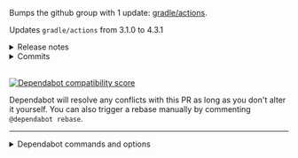 Bumps the github group with 1 update: [gradle/actions](https://github.com/gradle/actions).

Updates `gradle/actions` from 3.1.0 to 4.3.1
<details>
<summary>Release notes</summary>
<p><em>Sourced from <a href="https://github.com/gradle/actions/releases">gradle/actions's releases</a>.</em></p>
<blockquote>
<h2>v4.3.1</h2>
<p>This release fixes a couple of minor issues, as well as keeping dependencies up to date.</p>
<h2>Fixed issues</h2>
<ul>
<li>The develocity-allow-untrusted-server parameter should be honoured when fetching short-lived access tokens <a href="https://redirect.github.com/gradle/actions/issues/583">#583</a></li>
<li>Build summary may incorrectly report build success <a href="https://redirect.github.com/gradle/actions/issues/415">#415</a></li>
</ul>
<h2>What's Changed</h2>
<ul>
<li>Update develocity-injection init script to v1.1.1 by <a href="https://github.com/bot-githubaction"><code>@​bot-githubaction</code></a> in <a href="https://redirect.github.com/gradle/actions/pull/545">gradle/actions#545</a></li>
<li>Bump the github-actions group across 2 directories with 3 updates by <a href="https://github.com/dependabot"><code>@​dependabot</code></a> in <a href="https://redirect.github.com/gradle/actions/pull/547">gradle/actions#547</a></li>
<li>Bump the npm-dependencies group in /sources with 2 updates by <a href="https://github.com/dependabot"><code>@​dependabot</code></a> in <a href="https://redirect.github.com/gradle/actions/pull/548">gradle/actions#548</a></li>
<li>Update develocity-injection init script to v1.2 by <a href="https://github.com/bot-githubaction"><code>@​bot-githubaction</code></a> in <a href="https://redirect.github.com/gradle/actions/pull/550">gradle/actions#550</a></li>
<li>Bump the github-actions group across 1 directory with 2 updates by <a href="https://github.com/dependabot"><code>@​dependabot</code></a> in <a href="https://redirect.github.com/gradle/actions/pull/552">gradle/actions#552</a></li>
<li>Bump the npm-dependencies group across 1 directory with 5 updates by <a href="https://github.com/dependabot"><code>@​dependabot</code></a> in <a href="https://redirect.github.com/gradle/actions/pull/558">gradle/actions#558</a></li>
<li>Update known wrapper checksums by <a href="https://github.com/github-actions"><code>@​github-actions</code></a> in <a href="https://redirect.github.com/gradle/actions/pull/560">gradle/actions#560</a></li>
<li>Bump references to Develocity Gradle plugin from 3.19.1 to 3.19.2 by <a href="https://github.com/bot-githubaction"><code>@​bot-githubaction</code></a> in <a href="https://redirect.github.com/gradle/actions/pull/561">gradle/actions#561</a></li>
<li>Catch more build failures in job summary by <a href="https://github.com/bigdaz"><code>@​bigdaz</code></a> in <a href="https://redirect.github.com/gradle/actions/pull/571">gradle/actions#571</a></li>
<li>Scope captured build failures by <a href="https://github.com/erichaagdev"><code>@​erichaagdev</code></a> in <a href="https://redirect.github.com/gradle/actions/pull/574">gradle/actions#574</a></li>
<li>Ignore SSL certificate validation when fetching Develocity short-lived access token if <code>develocity-allow-untrusted-server</code> is enabled by <a href="https://github.com/remcomokveld"><code>@​remcomokveld</code></a> in <a href="https://redirect.github.com/gradle/actions/pull/575">gradle/actions#575</a></li>
<li>Dependency updates by <a href="https://github.com/bigdaz"><code>@​bigdaz</code></a> in <a href="https://redirect.github.com/gradle/actions/pull/579">gradle/actions#579</a></li>
<li>Bump com.google.guava:guava from 33.4.5-jre to 33.4.6-jre in /.github/workflow-samples/kotlin-dsl in the gradle group across 1 directory by <a href="https://github.com/dependabot"><code>@​dependabot</code></a> in <a href="https://redirect.github.com/gradle/actions/pull/580">gradle/actions#580</a></li>
<li>Bump the github-actions group across 2 directories with 2 updates by <a href="https://github.com/dependabot"><code>@​dependabot</code></a> in <a href="https://redirect.github.com/gradle/actions/pull/582">gradle/actions#582</a></li>
</ul>
<h2>New Contributors</h2>
<ul>
<li><a href="https://github.com/erichaagdev"><code>@​erichaagdev</code></a> made their first contribution in <a href="https://redirect.github.com/gradle/actions/pull/574">gradle/actions#574</a></li>
<li><a href="https://github.com/remcomokveld"><code>@​remcomokveld</code></a> made their first contribution in <a href="https://redirect.github.com/gradle/actions/pull/575">gradle/actions#575</a></li>
</ul>
<p><strong>Full Changelog</strong>: <a href="https://github.com/gradle/actions/compare/v4.3.0...v4.3.1">https://github.com/gradle/actions/compare/v4.3.0...v4.3.1</a></p>
<h2>v4.3.0</h2>
<p>This release brings some significant improvements to cache-cleanup and dependency-submission:</p>
<ul>
<li>Cleanup cache entries written by newly released Gradle versions (<a href="https://redirect.github.com/gradle/actions/issues/436">#436</a>)</li>
<li>Use existing Gradle wrapper distribution for cache-cleanup where possible (<a href="https://redirect.github.com/gradle/actions/issues/515">#515</a>)</li>
<li>Automatically save each dependency-graph that is submitted by <code>dependency-submission</code> (<a href="https://redirect.github.com/gradle/actions/issues/519">#519</a>)</li>
<li>Fix deprecation warnings emitted by Gradle 8.12+ when:
<ul>
<li>Using <code>build-scan-publish: true</code> or Develocity injection (<a href="https://redirect.github.com/gradle/actions/issues/543">#543</a>)</li>
<li>Using dependency-submission with an authenticated plugin repository with Gradle (<a href="https://redirect.github.com/gradle/actions/issues/541">#541</a>)</li>
</ul>
</li>
<li>Fix warning when using toolchain support with Gradle 7.x (<a href="https://redirect.github.com/gradle/actions/issues/511">#511</a>)</li>
</ul>
<h2>What's Changed</h2>
<ul>
<li>Update known wrapper checksums by <a href="https://github.com/github-actions"><code>@​github-actions</code></a> in <a href="https://redirect.github.com/gradle/actions/pull/493">gradle/actions#493</a></li>
<li>Fix typo in <code>cache-reporting.ts</code> by <a href="https://github.com/SimonMarquis"><code>@​SimonMarquis</code></a> in <a href="https://redirect.github.com/gradle/actions/pull/492">gradle/actions#492</a></li>
<li>Bump Gradle Wrappers by <a href="https://github.com/github-actions"><code>@​github-actions</code></a> in <a href="https://redirect.github.com/gradle/actions/pull/499">gradle/actions#499</a></li>
<li>Bump the github-actions group across 3 directories with 7 updates by <a href="https://github.com/dependabot"><code>@​dependabot</code></a> in <a href="https://redirect.github.com/gradle/actions/pull/510">gradle/actions#510</a></li>
<li>Bump the npm-dependencies group across 1 directory with 6 updates by <a href="https://github.com/dependabot"><code>@​dependabot</code></a> in <a href="https://redirect.github.com/gradle/actions/pull/512">gradle/actions#512</a></li>
<li>Clean-up missing imports for tests by <a href="https://github.com/bigdaz"><code>@​bigdaz</code></a> in <a href="https://redirect.github.com/gradle/actions/pull/513">gradle/actions#513</a></li>
<li>Bump the npm-dependencies group in /sources with 3 updates by <a href="https://github.com/dependabot"><code>@​dependabot</code></a> in <a href="https://redirect.github.com/gradle/actions/pull/521">gradle/actions#521</a></li>
<li>Add npm build scans by <a href="https://github.com/bigdaz"><code>@​bigdaz</code></a> in <a href="https://redirect.github.com/gradle/actions/pull/517">gradle/actions#517</a></li>
<li>Avoid env-var interpolation in toolchains.xml by <a href="https://github.com/bigdaz"><code>@​bigdaz</code></a> in <a href="https://redirect.github.com/gradle/actions/pull/518">gradle/actions#518</a></li>
</ul>
<!-- raw HTML omitted -->
</blockquote>
<p>... (truncated)</p>
</details>
<details>
<summary>Commits</summary>
<ul>
<li><a href="https://github.com/gradle/actions/commit/06832c7b30a0129d7fb559bcc6e43d26f6374244"><code>06832c7</code></a> Bump the github-actions group across 2 directories with 2 updates</li>
<li><a href="https://github.com/gradle/actions/commit/b7b029e5c461bcd4187e3922253a207372ea1d04"><code>b7b029e</code></a> Bump com.google.guava:guava from 33.4.5-jre to 33.4.6-jre in /.github/workflo...</li>
<li><a href="https://github.com/gradle/actions/commit/a0bd2ca5cbf6404f68a1a02c2e2741218f894b90"><code>a0bd2ca</code></a> [bot] Update dist directory</li>
<li><a href="https://github.com/gradle/actions/commit/7974541d55b5d4265df89850a40d5063d2d3036e"><code>7974541</code></a> Dependency updates (<a href="https://redirect.github.com/gradle/actions/issues/579">#579</a>)</li>
<li><a href="https://github.com/gradle/actions/commit/a58163930329ccce0ace4389791c82734e52204b"><code>a581639</code></a> Update DSL samples to use test suites</li>
<li><a href="https://github.com/gradle/actions/commit/acd2925667ac1dae317b3b2de03ce2d3b5da2205"><code>acd2925</code></a> Update java-toolchain sample to use Kotlin DSL</li>
<li><a href="https://github.com/gradle/actions/commit/aa88309fbde788037cd53df497543c8c40e5e2ae"><code>aa88309</code></a> Update gradle-plugin sample to use Kotlin DSL</li>
<li><a href="https://github.com/gradle/actions/commit/086c9e4b25c544ef148c374d34a7a844517c740b"><code>086c9e4</code></a> Revert update to eslint-plugin-github</li>
<li><a href="https://github.com/gradle/actions/commit/d31b81842d0028028432bad95773235ec859b85c"><code>d31b818</code></a> Update patch file for actions/cache@v4.0.3</li>
<li><a href="https://github.com/gradle/actions/commit/2778b4a120e9ad2ed71a81933fa2e09c33c15a72"><code>2778b4a</code></a> Bump the npm-dependencies group across 1 directory with 8 updates</li>
<li>Additional commits viewable in <a href="https://github.com/gradle/actions/compare/417ae3ccd767c252f5661f1ace9f835f9654f2b5...06832c7b30a0129d7fb559bcc6e43d26f6374244">compare view</a></li>
</ul>
</details>
<br />


[![Dependabot compatibility score](https://dependabot-badges.githubapp.com/badges/compatibility_score?dependency-name=gradle/actions&package-manager=github_actions&previous-version=3.1.0&new-version=4.3.1)](https://docs.github.com/en/github/managing-security-vulnerabilities/about-dependabot-security-updates#about-compatibility-scores)

Dependabot will resolve any conflicts with this PR as long as you don't alter it yourself. You can also trigger a rebase manually by commenting `@dependabot rebase`.

[//]: # (dependabot-automerge-start)
[//]: # (dependabot-automerge-end)

---

<details>
<summary>Dependabot commands and options</summary>
<br />

You can trigger Dependabot actions by commenting on this PR:
- `@dependabot rebase` will rebase this PR
- `@dependabot recreate` will recreate this PR, overwriting any edits that have been made to it
- `@dependabot merge` will merge this PR after your CI passes on it
- `@dependabot squash and merge` will squash and merge this PR after your CI passes on it
- `@dependabot cancel merge` will cancel a previously requested merge and block automerging
- `@dependabot reopen` will reopen this PR if it is closed
- `@dependabot close` will close this PR and stop Dependabot recreating it. You can achieve the same result by closing it manually
- `@dependabot show <dependency name> ignore conditions` will show all of the ignore conditions of the specified dependency
- `@dependabot ignore <dependency name> major version` will close this group update PR and stop Dependabot creating any more for the specific dependency's major version (unless you unignore this specific dependency's major version or upgrade to it yourself)
- `@dependabot ignore <dependency name> minor version` will close this group update PR and stop Dependabot creating any more for the specific dependency's minor version (unless you unignore this specific dependency's minor version or upgrade to it yourself)
- `@dependabot ignore <dependency name>` will close this group update PR and stop Dependabot creating any more for the specific dependency (unless you unignore this specific dependency or upgrade to it yourself)
- `@dependabot unignore <dependency name>` will remove all of the ignore conditions of the specified dependency
- `@dependabot unignore <dependency name> <ignore condition>` will remove the ignore condition of the specified dependency and ignore conditions


</details>